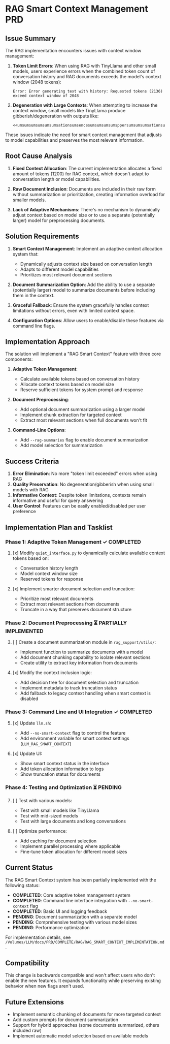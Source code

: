 # RAG Smart Context Management PRD

## Issue Summary

The RAG implementation encounters issues with context window management:

1. **Token Limit Errors**: When using RAG with TinyLlama and other small models, users experience errors when the combined token count of conversation history and RAG documents exceeds the model's context window (2048 tokens):
   ```
   Error: Error generating text with history: Requested tokens (2136) exceed context window of 2048
   ```

2. **Degeneration with Large Contexts**: When attempting to increase the context window, small models like TinyLlama produce gibberish/degeneration with outputs like:
   ```
   <<umsumsumsumsumsumsationsumsencesumsumsumsumsppersumsumsumsationsumsumsumsumsatory...
   ```

These issues indicate the need for smart context management that adjusts to model capabilities and preserves the most relevant information.

## Root Cause Analysis

1. **Fixed Context Allocation**: The current implementation allocates a fixed amount of tokens (1200) for RAG context, which doesn't adapt to conversation length or model capabilities.

2. **Raw Document Inclusion**: Documents are included in their raw form without summarization or prioritization, creating information overload for smaller models.

3. **Lack of Adaptive Mechanisms**: There's no mechanism to dynamically adjust context based on model size or to use a separate (potentially larger) model for preprocessing documents.

## Solution Requirements

1. **Smart Context Management**: Implement an adaptive context allocation system that:
   - Dynamically adjusts context size based on conversation length
   - Adapts to different model capabilities
   - Prioritizes most relevant document sections

2. **Document Summarization Option**: Add the ability to use a separate (potentially larger) model to summarize documents before including them in the context.

3. **Graceful Fallback**: Ensure the system gracefully handles context limitations without errors, even with limited context space.

4. **Configuration Options**: Allow users to enable/disable these features via command line flags.

## Implementation Approach

The solution will implement a "RAG Smart Context" feature with three core components:

1. **Adaptive Token Management**:
   - Calculate available tokens based on conversation history
   - Allocate context tokens based on model size
   - Reserve sufficient tokens for system prompt and response

2. **Document Preprocessing**:
   - Add optional document summarization using a larger model
   - Implement chunk extraction for targeted context
   - Extract most relevant sections when full documents won't fit

3. **Command-Line Options**:
   - Add `--rag-summaries` flag to enable document summarization
   - Add model selection for summarization

## Success Criteria

1. **Error Elimination**: No more "token limit exceeded" errors when using RAG
2. **Quality Preservation**: No degeneration/gibberish when using small models with RAG
3. **Informative Context**: Despite token limitations, contexts remain informative and useful for query answering
4. **User Control**: Features can be easily enabled/disabled per user preference

## Implementation Plan and Tasklist

### Phase 1: Adaptive Token Management ✓ COMPLETED

1. [x] Modify `quiet_interface.py` to dynamically calculate available context tokens based on:
   - Conversation history length
   - Model context window size
   - Reserved tokens for response

2. [x] Implement smarter document selection and truncation:
   - Prioritize most relevant documents
   - Extract most relevant sections from documents
   - Truncate in a way that preserves document structure

### Phase 2: Document Preprocessing ⏳ PARTIALLY IMPLEMENTED

3. [ ] Create a document summarization module in `rag_support/utils/`:
   - Implement function to summarize documents with a model
   - Add document chunking capability to isolate relevant sections
   - Create utility to extract key information from documents

4. [x] Modify the context inclusion logic:
   - Add decision tree for document selection and truncation
   - Implement metadata to track truncation status
   - Add fallback to legacy context handling when smart context is disabled

### Phase 3: Command Line and UI Integration ✓ COMPLETED

5. [x] Update `llm.sh`:
   - Add `--no-smart-context` flag to control the feature
   - Add environment variable for smart context settings (`LLM_RAG_SMART_CONTEXT`)

6. [x] Update UI:
   - Show smart context status in the interface
   - Add token allocation information to logs
   - Show truncation status for documents

### Phase 4: Testing and Optimization ⏳ PENDING

7. [ ] Test with various models:
   - Test with small models like TinyLlama
   - Test with mid-sized models
   - Test with large documents and long conversations

8. [ ] Optimize performance:
   - Add caching for document selection
   - Implement parallel processing where applicable
   - Fine-tune token allocation for different model sizes

## Current Status

The RAG Smart Context system has been partially implemented with the following status:

- **COMPLETED**: Core adaptive token management system
- **COMPLETED**: Command line interface integration with `--no-smart-context` flag
- **COMPLETED**: Basic UI and logging feedback
- **PENDING**: Document summarization with a separate model
- **PENDING**: Comprehensive testing with various model sizes
- **PENDING**: Performance optimization

For implementation details, see `/Volumes/LLM/docs/PRD/COMPLETE/RAG/RAG_SMART_CONTEXT_IMPLEMENTATION.md`.

## Compatibility

This change is backwards compatible and won't affect users who don't enable the new features. It expands functionality while preserving existing behavior when new flags aren't used.

## Future Extensions

- Implement semantic chunking of documents for more targeted context
- Add custom prompts for document summarization
- Support for hybrid approaches (some documents summarized, others included raw)
- Implement automatic model selection based on available models